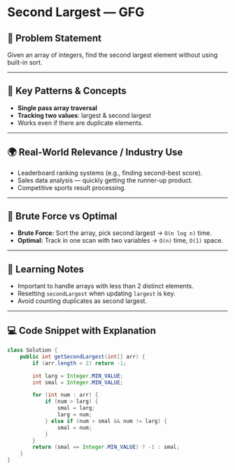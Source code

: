 # Second Largest — GFG

## 📜 Problem Statement
Given an array of integers, find the second largest element without using built-in sort.

---

## 🧩 Key Patterns & Concepts
- **Single pass array traversal**
- **Tracking two values**: largest & second largest
- Works even if there are duplicate elements.

---

## 🌍 Real-World Relevance / Industry Use
- Leaderboard ranking systems (e.g., finding second-best score).
- Sales data analysis — quickly getting the runner-up product.
- Competitive sports result processing.

---

## 🥊 Brute Force vs Optimal
- **Brute Force:** Sort the array, pick second largest → `O(n log n)` time.
- **Optimal:** Track in one scan with two variables → `O(n)` time, `O(1)` space.

---

## 📒 Learning Notes
- Important to handle arrays with less than 2 distinct elements.
- Resetting `secondLargest` when updating `largest` is key.
- Avoid counting duplicates as second largest.

---

## 💻 Code Snippet with Explanation
```java
class Solution {
    public int getSecondLargest(int[] arr) {
        if (arr.length < 2) return -1;

        int larg = Integer.MIN_VALUE;
        int smal = Integer.MIN_VALUE;

        for (int num : arr) {
            if (num > larg) {
                smal = larg;
                larg = num;
            } else if (num > smal && num != larg) {
                smal = num;
            }
        }
        return (smal == Integer.MIN_VALUE) ? -1 : smal;
    }
}